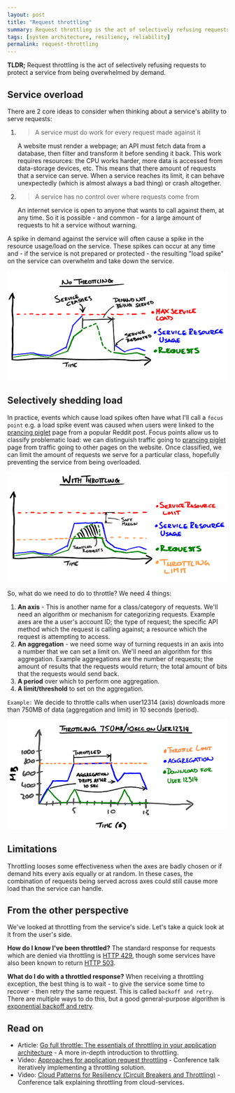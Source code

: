 ```yaml
---
layout: post
title: "Request throttling"
summary: Request throttling is the act of selectively refusing requests to protect a system from being overwhelmed by demand.
tags: [system architecture, resiliency, reliability]
permalink: request-throttling
---
```


**TLDR;** <span class="tooltip" data-tooltip="a.k.a rate limiting/API throttling/server-side throttling">Request throttling</span> is the act of selectively refusing requests to protect a service from being overwhelmed by demand.

## Service overload

There are 2 core ideas to consider when thinking about a service's ability to serve requests:

1. > A service must do work for every request made against it

    A website must render a webpage; an API must fetch data from a database, then filter and transform it before sending it back. This work requires resources: the CPU works harder, more data is accessed from data-storage devices, etc. This means that there amount of requests that a service can serve. When a service reaches its limit, it can behave unexpectedly (which is almost always a bad thing) or crash altogether.

2. > A service has no control over where requests come from

    An internet service is open to anyone that wants to call against them, at any time. So it is possible - and common - for a large amount of requests to hit a service without warning.

A spike in demand against the service will often cause a spike in the resource usage/load on the service. These spikes can occur at any time and - if the service is not prepared or protected - the resulting "load spike" on the service can overwhelm and take down the service.

<img src="/assets/without-throttling.png" alt="without throttling">

## Selectively shedding load

In practice, events which cause load spikes often have what I'll call a `focus point` e.g. a load spike event was caused when users were linked to the [prancing piglet][piglet] page from a popular Reddit post. Focus points allow us to classify problematic load: we can distinguish traffic going to [prancing piglet][piglet] page from traffic going to other pages on the website. Once classified, we can limit the amount of requests we serve for a particular class, hopefully preventing the service from being overloaded.

[piglet]: https://imgur.com/gallery/FsKMWiJ

<img src="/assets/with-throttling.png" alt="with throttling">

So, what do we need to do to throttle? We need 4 things:

1. **An axis** - This is another name for a class/category of requests. We'll need an algorithm or mechanism for categorizing requests. Example axes are the a user's account ID; the type of request; the specific API method which the request is calling against; a resource which the request is attempting to access.
2. **An aggregation** - we need some way of turning requests in an axis into a number that we can set a limit on. We'll need an algorithm for this aggregation. Example aggregations are the number of requests; the amount of results that the requests would return; the total amount of bits that the requests would send back.
3. **A period** over which to perform one aggregation.
4. **A limit/threshold** to set on the aggregation.

`Example:` We decide to throttle calls when user12314 (axis) downloads more than 750MB of data (aggregation and limit) in 10 seconds (period).

<img src="/assets/throttling-example.png" alt="throttling example">

## Limitations

Throttling looses some effectiveness when the axes are badly chosen or if demand hits every axis equally or at random. In these cases, the combination of requests being served across axes could still cause more load than the service can handle.

## From the other perspective

We've looked at throttling from the service's side. Let's take a quick look at it from the user's side.

**How do I know I've been throttled?** The standard response for requests which are denied via throttling is [HTTP 429](https://www.httpstatusgoats.net/429), though some services have also been known to return [HTTP 503](https://www.httpstatusgoats.net/503).

**What do I do with a throttled response?** When receiving a throttling exception, the best thing is to wait - to give the service some time to recover - then retry the same request. This is called `backoff and retry`. There are multiple ways to do this, but a good general-purpose algorithm is [exponential backoff and retry](https://cloud.google.com/storage/docs/exponential-backoff).

## Read on

-   Article: [Go full throttle: The essentials of throttling in your application architecture](https://developer.ibm.com/articles/mw-1705-phillips/) - A more in-depth introduction to throttling.
-   Video: [Approaches for application request throttling](https://www.youtube.com/watch?v=Q53eR7mFsRo) - Conference talk iteratively implementing a throttling solution.
-   Video: [Cloud Patterns for Resiliency (Circuit Breakers and Throttling)](https://youtu.be/yVnVY2HPVsI?t=1409) - Conference talk explaining throttling from cloud-services.
